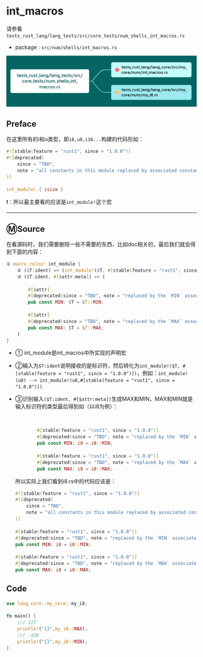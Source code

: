 # int_macros

请参看`tests_rust_lang/lang_tests/src/core_tests/num_shells_int_macros.rs`

- package : `src/num/shells/int_macros.rs`

<img src="https://github.com/syf20020816/Rust-Lang-Analysis/blob/main/imgs/int_macros.png">

## Preface

在这里所有的i和u类型，即`i8,u8,i16...`构建的代码形如：

```rust
#![stable(feature = "rust1", since = "1.0.0")]
#![deprecated(
    since = "TBD",
    note = "all constants in this module replaced by associated constants on `isize`"
)]

int_module! { isize }
```

❗：所以最主要看的应该是`int_module!`这个宏

<hr />

## Ⓜ️Source

在看源码时，我们需要删除一些不需要的东西，比如doc相关的，最后我们就会得到下面的内容：

```rust
① macro_rules! int_module {
    ② ($T:ident) => (int_module!($T, #[stable(feature = "rust1", since = "1.0.0")]);); 
    ③ ($T:ident, #[$attr:meta]) => (
        
        #[$attr]
        #[deprecated(since = "TBD", note = "replaced by the `MIN` associated constant on this type")]
        pub const MIN: $T = $T::MIN;

        #[$attr]
        #[deprecated(since = "TBD", note = "replaced by the `MAX` associated constant on this type")]
        pub const MAX: $T = $T::MAX;
    )
}

```

- ① int_module是int_macros中所实现的声明宏

- ②输入为`$T:ident`说明接收的是标识符，然后转化为`int_module!($T, #[stable(feature = "rust1", since = "1.0.0")])`，例如：`int_module!(u8) --> int_module!(u8,#[stable(feature = "rust1", since = "1.0.0")])`

- ③识别输入`($T:ident, #[$attr:meta])`生成MAX和MIN，MAX和MIN就是输入标识符的类型最后得到如（以i8为例）：

  ​	

  ```rust
          #[stable(feature = "rust1", since = "1.0.0")]
          #[deprecated(since = "TBD", note = "replaced by the `MIN` associated constant on this type")]
          pub const MIN: i8 = i8::MIN;
  
          #[stable(feature = "rust1", since = "1.0.0")]
          #[deprecated(since = "TBD", note = "replaced by the `MAX` associated constant on this type")]
          pub const MAX: i8 = i8::MAX;
  ```

  所以实际上我们看到i8.rs中的代码应该是：

  ```rust
  #![stable(feature = "rust1", since = "1.0.0")]
  #![deprecated(
      since = "TBD",
      note = "all constants in this module replaced by associated constants on `isize`"
  )]
  
  #[stable(feature = "rust1", since = "1.0.0")]
  #[deprecated(since = "TBD", note = "replaced by the `MIN` associated constant on this type")]
  pub const MIN: i8 = i8::MIN;
  
  #[stable(feature = "rust1", since = "1.0.0")]
  #[deprecated(since = "TBD", note = "replaced by the `MAX` associated constant on this type")]
  pub const MAX: i8 = i8::MAX;
  ```

## Code

```rust
use lang_core::my_core::my_i8;

fn main() {
    /// 127
    println!("{}",my_i8::MAX);
    /// -128
    println!("{}",my_i8::MIN);
}
```

